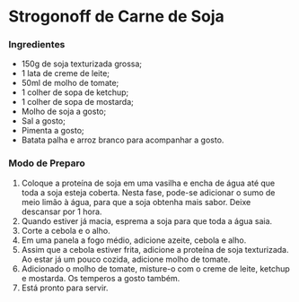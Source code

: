 # Strogonoff de Carne de Soja 

### Ingredientes

 - 150g de soja texturizada grossa; 
 - 1 lata de creme de leite;
 - 50ml de molho de tomate;
 - 1 colher de sopa de ketchup;
 - 1 colher de sopa de mostarda;
 - Molho de soja a gosto;
 - Sal a gosto;
 - Pimenta a gosto;
 - Batata palha e arroz branco para acompanhar a gosto.

### Modo de Preparo

1. Coloque a proteína de soja em uma vasilha e encha de água até que toda a soja esteja coberta. Nesta fase, pode-se adicionar o sumo de meio limão à água, para que a soja obtenha mais sabor. Deixe descansar por 1 hora. 
2. Quando estiver já macia, esprema a soja para que toda a água saia.
3. Corte a cebola e o alho.
4. Em uma panela a fogo médio, adicione azeite, cebola e alho.
5. Assim que a cebola estiver frita, adicione a proteína de soja texturizada. Ao estar já um pouco cozida, adicione molho de tomate.
6. Adicionado o molho de tomate, misture-o com o creme de leite, ketchup e mostarda. Os temperos a gosto também.
7. Está pronto para servir.